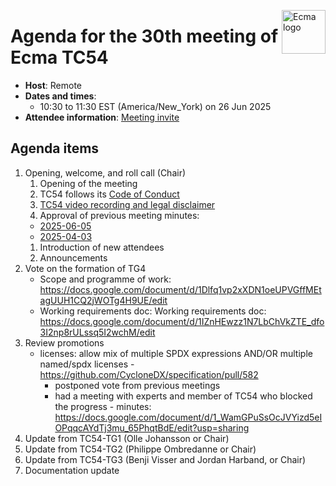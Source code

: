 <img src="https://tc54.org/images/ecma.svg" align="right" height="70" alt="Ecma logo" /> <!-- markdownlint-disable-line MD041 -->

# Agenda for the 30th meeting of Ecma TC54

- **Host**: Remote
- **Dates and times**:
    - 10:30 to 11:30 EST (America/New\_York) on 26 Jun 2025
- **Attendee information**: [Meeting invite](https://calendar.google.com/calendar/event?action=TEMPLATE&tmeid=MW43ZjdoZmF2cW11MXZzM2Y5ZHNobmt0cjhfMjAyMzEyMTRUMTUzMDAwWiBjXzg4NGRlY2RlNWExNTI5MDJiYjUxYTYyZjg5NTUwZDBmMzc0ODQ4NDUzNGYwOGM2Mzc5MmYyZTY1NGYyYTdlYmNAZw&tmsrc=c_884decde5a152902bb51a62f89550d0f3748484534f08c63792f2e654f2a7ebc%40group.calendar.google.com&scp=ALL)


## Agenda items

1. Opening, welcome, and roll call (Chair)
    1. Opening of the meeting
    1. TC54 follows its [Code of Conduct](../CODE_OF_CONDUCT.md)
    1. [TC54 video recording and legal disclaimer](../VIDEO_RECORDING_AND_LEGAL_DISCLAIMER.md)
    1. Approval of previous meeting minutes:
      * [2025-06-05](2025-06-05-minutes.md)
      * [2025-04-03](2025-04-03-minutes.md)
    1. Introduction of new attendees
    1. Announcements
1. Vote on the formation of TG4
    * Scope and programme of work: https://docs.google.com/document/d/1Dlfq1vp2xXDN1oeUPVGffMEtagUUH1CQ2jWOTg4H9UE/edit
    * Working requirements doc: Working requirements doc: https://docs.google.com/document/d/1IZnHEwzz1N7LbChVkZTE_dfo3I2np8rULssq5I2wchM/edit
1. Review promotions
   * licenses: allow mix of multiple SPDX expressions AND/OR multiple named/spdx licenses - <https://github.com/CycloneDX/specification/pull/582>
     * postponed vote from previous meetings
     * had a meeting with experts and member of TC54 who blocked the progress - minutes: <https://docs.google.com/document/d/1_WamGPuSsOcJVYizd5eIOPqqcAYdTj3mu_65PhqtBdE/edit?usp=sharing>
1. Update from TC54-TG1 (Olle Johansson or Chair)
1. Update from TC54-TG2 (Philippe Ombredanne or Chair)
1. Update from TC54-TG3 (Benji Visser and Jordan Harband, or Chair)
1. Documentation update
